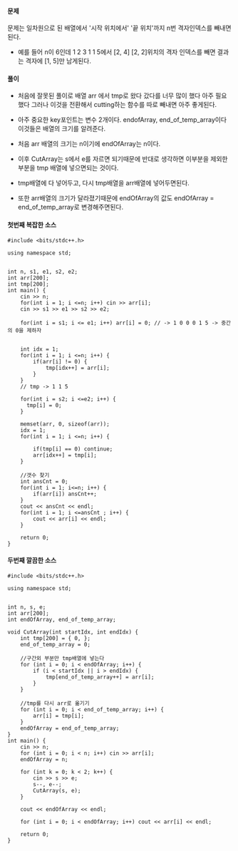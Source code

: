 #### 문제 

문제는 일차원으로 된 배열에서 '시작 위치에서' '끝 위치'까지 n번  격자인덱스를 빼내면된다. 

- 예를 들어 n이 6인데  1 2 3 1 1 5에서  [2, 4] [2, 2]위치의 격자 인덱스를 빼면 결과는 격자에 [1, 5]만 남게된다.  


#### 풀이

- 처음에 잘못된 풀이로 배열 arr 에서 tmp로 왔다 갔다를 너무 많이 했다 아주 필요했다 그러나 이것을 전환해서 cutting하는 함수를 따로 빼내면 아주 좋게된다. 

-  아주 중요한 key포인트는 변수 2개이다. endofArray, end_of_temp_array이다 이것들은 배열의 크기를 알려준다. 

-  처음 arr 배열의 크기는 n이기에 endOfArray는 n이다. 

- 이후 CutArray는 s에서 e를 자르면 되기때문에 반대로 생각하면 이부분을 제외한 부분을 tmp 배열에 넣으면되는 것이다. 

- tmp배열에 다 넣어두고, 다시 tmp배열을 arr배열에 넣어두면된다. 

- 또한 arr배열의 크기가 달라졌기때문에 endOfArray의 값도 endOfArray = end_of_temp_array로 변경해주면된다. 


#### 첫번째 복잡한 소스 
````
#include <bits/stdc++.h>

using namespace std;


int n, s1, e1, s2, e2;
int arr[200];
int tmp[200];
int main() {
    cin >> n;
    for(int i = 1; i <=n; i++) cin >> arr[i];
    cin >> s1 >> e1 >> s2 >> e2;

    for(int i = s1; i <= e1; i++) arr[i] = 0; // -> 1 0 0 0 1 5 -> 중간의 0을 제하자 
    

    int idx = 1;
    for(int i = 1; i <=n; i++) {
        if(arr[i] != 0) {
            tmp[idx++] = arr[i];
        } 
    }
    // tmp -> 1 1 5

    for(int i = s2; i <=e2; i++) {
      tmp[i] = 0;
    }

    memset(arr, 0, sizeof(arr));
    idx = 1;
    for(int i = 1; i <=n; i++) {
        
        if(tmp[i] == 0) continue;
        arr[idx++] = tmp[i];
    }

    //갯수 찾기 
    int ansCnt = 0;
    for(int i = 1; i<=n; i++) {
        if(arr[i]) ansCnt++;
    }
    cout << ansCnt << endl;
    for(int i = 1; i <=ansCnt ; i++) {
        cout << arr[i] << endl;
    }

    return 0;
}
````

#### 두번째 깔끔한 소스 

````
#include <bits/stdc++.h>

using namespace std;


int n, s, e;
int arr[200];
int endOfArray, end_of_temp_array;

void CutArray(int startIdx, int endIdx) {
	int tmp[200] = { 0, };
	end_of_temp_array = 0;

	//구간외 부분만 tmp배열에 넣는다 
	for (int i = 0; i < endOfArray; i++) {
		if (i < startIdx || i > endIdx) {
			tmp[end_of_temp_array++] = arr[i];
		}
	}

	//tmp를 다시 arr로 옮기기
	for (int i = 0; i < end_of_temp_array; i++) {
		arr[i] = tmp[i];
	}
	endOfArray = end_of_temp_array;
}
int main() {
	cin >> n;
	for (int i = 0; i < n; i++) cin >> arr[i];
	endOfArray = n;

	for (int k = 0; k < 2; k++) {
		cin >> s >> e;
		s--, e--;
		CutArray(s, e);
	}

	cout << endOfArray << endl;

	for (int i = 0; i < endOfArray; i++) cout << arr[i] << endl;

	return 0;
}
````